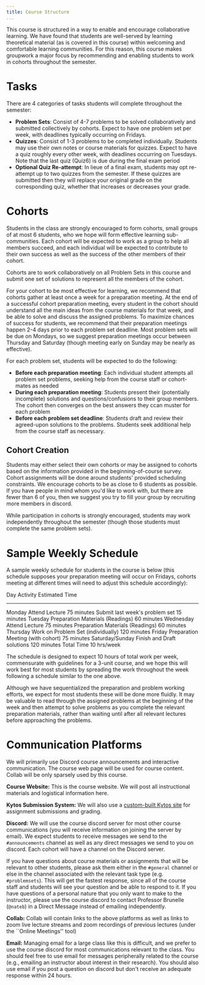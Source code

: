 ```yaml
---
title: Course Structure
...
```



This course is structured in a way to enable and encourage collaborative learning. We have found that students are well-served by learning theoretical material (as is covered in this course) within welcoming and comfortable learning communities. For this reason, this course makes groupwork a major focus by recommending and enabling students to work in cohorts throughout the semester.

# Tasks

There are 4 categories of tasks students will complete throughout the semester:

- **Problem Sets**: Consist of 4-7 problems to be solved collaboratively and submitted collectively by cohorts. Expect to have one problem set per week, with deadlines typically occurring on Fridays.
- **Quizzes**: Consist of 1-3 problems to be completed individually. Students may use their own notes or course materials for quizzes. Expect to have a quiz roughly every other week, with deadlines occurring on Tuesdays. Note that the last quiz (Quiz6) is due during the final exam period
- **Optional Quiz Re-attempt**: In lieue of a final exam, students may opt re-attempt up to two quizzes from the semester. If these quizzes are submitted then they will replace your original grade on the corresponding quiz, whether that increases or decreases your grade.

# Cohorts

Students in the class are strongly encouraged to form cohorts, small groups
of at most 6 students, who we hope will form effective learning
sub-communities. Each cohort will be expected to work as a group to
help all members succeed, and each individual will be expected to
contribute to their own success as well as the success of the other
members of their cohort.

Cohorts are to work collaboratively on all Problem Sets in this course and submit one set of solutions to represent all the members of the cohort. 

For your cohort to be most effective for learning, we recommend that cohorts gather at least once a week for a preparation meeting. At the end of a successful cohort preparation meeting, every student in the cohort should understand all the main ideas from the course materials for that week, and be able to solve and discuss the assigned problems. To maximize chances of success for students, we recommend that their preparation meetings happen 2-4 days prior to each problem set deadline. Most problem sets will be due on Mondays, so we suggest preparation meetings occur between Thursday and Saturday (though meeting early on Sunday may be nearly as effective).

For each problem set, students will be expected to do the following:


- **Before each preparation meeting**: Each individual student attempts all problem set problems, seeking help from the course staff or cohort-mates as needed
- **During each preparation meeting**: Students present their (potentially incomplete) solutions and questions/confusions to their group members. The cohort then converges on the best answers they ccan muster for each problem
- **Before each problem set deadline**: Students draft and review their agreed-upon solutions to the problems. Students seek additional help from the course staff as necessary.


## Cohort Creation

Students may either select their own cohorts or may be assigned to cohorts based on the information provided in the beginning-of-course survey. Cohort assignments will be done around students' provided scheduling constraints. We encourage cohorts to be as close to 6 students as possible. If you have people in mind whom you'd like to work with, but there are fewer than 6 of you, then we suggest you try to fill your group by recruiting more members in discord.

While participation in cohorts is strongly encouraged, students may work independently throughout the semester (though those students must complete the same problem sets).

# Sample Weekly Schedule

A sample weekly schedule for students in the course is below (this schedule supposes your preparation meeting will occur on Fridays, cohorts meeting at different times will need to adjust this schedule accordingly):

Day             Activity                                  Estimated Time
--------------- ----------------------------------------- ---------
Monday          Attend Lecture                            75 minutes
                Submit last week's problem set            15 minutes
Tuesday         Preparation Materials (Readings)          60 minutes
Wednesday       Attend Lecture                            75 minutes
                Preparation Materials (Readings)          60 minutes
Thursday        Work on Problem Set (individually)        120 minutes
Friday          Preparation Meeting (with cohort)         75 minutes
Saturday/Sunday Finish and Draft solutions                120 minutes
Total Time                                                10 hrs/week

The schedule is designed to expect 10 hours of total work per week,
commensurate with guidelines for a 3-unit course, and we hope this will work best
for most students by spreading the work throughout the week following
a schedule similar to the one above.

Although we have sequentialized the preparation and problem working
efforts, we expect for most students these will be done more
fluidly. It may be valuable to read through the assigned problems at
the beginning of the week and then attempt to solve problems as you
complete the relevant preparation materials, rather than waiting until after all relevant lectures before approaching the problems.




# Communication Platforms

We will primarily use Discord course announcements and interactive communication. The course web page will be used for course content. Collab will be only sparsely used by this course.

**Course Website:** This is the course website. We will post all instructional materials and logistical information here. 
  
**Kytos Submission System:** We will also
  use a [custom-built Kytos site](https://kytos.cs.virginia.edu/cstheory/) for assignment
  submissions and grading.

**Discord:** We will use the course discord server for most other
  course communications (you will receive information on joining the
  server by email). We expect students to receive messages we send to
  the `#announcements` channel as well as any direct messages we send to you
  on discord. Each cohort will have a channel on the Discord server.
  

If you have questions about course materials or assignments that will
be relevant to other students, please ask them either in the `#general` channel 
or else in the channel associated with the relevant task type (e.g. `#problemsets`). This will get the fastest response, since all of the course
staff and students will see your question and be able to respond
to it. If you have questions of a personal nature that you only want
to make to the instructor, please use the course discord to contact Professor Brunelle (`@nateb`) in a Direct Message instead of
emailing independently.

**Collab:** Collab will contain links to the above platforms as well as links to zoom live lecture streams and zoom recordings of previous lectures (under the ``Online Meetings'' tool)

**Email:** Managing email for a large class like this is difficult,
  and we prefer to use the course discord for most communications
  relevant to the class. You should feel free to use email for
  messages peripherally related to the course (e.g., emailing an
  instructor about interest in their research). You should also use
  email if you post a question on discord but don't receive an adequate
  response within 24 hours.

